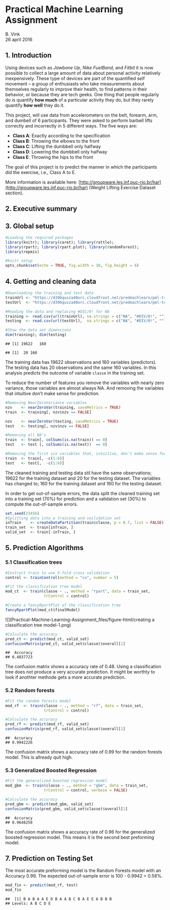 # Practical Machine Learning Assignment
B. Vink  
26 april 2016  

## 1. Introduction
Using devices such as *Jawbone Up*, *Nike FuelBand*, and *Fitbit* it is now 
possible to collect a large amount of data about personal activity relatively 
inexpensively. These type of devices are part of the quantified self movement 
– a group of enthusiasts who take measurements about themselves regularly to 
improve their health, to find patterns in their behavior, or because they are 
tech geeks. One thing that people regularly do is quantify **how much** of a 
particular activity they do, but they rarely quantify **how well** they do it. 

This project, will use data from accelerometers on the belt, forearm, arm, and 
dumbell of 6 participants. They were asked to perform barbell lifts correctly 
and incorrectly in 5 different ways.  The five ways are:

- **Class A**:   Exactly according to the specification 
- **Class B**:   Throwing the elbows to the front 
- **Class C**:   Lifting the dumbbell only halfway 
- **Class D**:   Lowering the dumbbell only halfway 
- **Class E**:   Throwing the hips to the front 

The goal of this project is to predict the manner in which the participants did 
the exercise, i.e., Class A to E.

More information is available here: [http://groupware.les.inf.puc-rio.br/har](http://groupware.les.inf.puc-rio.br/har) 
(Weight Lifting Exercise Dataset section).

## 2. Executive summary


## 3. Global setup

```r
#Loading the required packages
library(knitr); library(caret); library(rattle);
library(rpart); library(rpart.plot); library(randomForest);
library(repmis)
```

```r
#knitr setup
opts_chunk$set(echo = TRUE, fig.width = 10, fig.height = 6)
```

## 4. Getting and cleaning data

```r
#Downloading the training and test data
trainUrl <- "https://d396qusza40orc.cloudfront.net/predmachlearn/pml-training.csv"
testUrl  <- "https://d396qusza40orc.cloudfront.net/predmachlearn/pml-testing.csv"

#Reading the data and replacing #DIC/0! for NA
training <- read.csv(url(trainUrl), na.strings = c("NA", "#DIV/0!", ""))
testing  <- read.csv(url(testUrl),  na.strings = c("NA", "#DIV/0!", ""))

#Show the data set dimensions 
dim(training); dim(testing)
```

```
## [1] 19622   160
```

```
## [1]  20 160
```
The training data has 19622 observations and 160 variables (predictors). The testing data has 20 observations and the same 160 variables. In this analysis predicts the outcome of variable `classe` in the training set.

To reduce the number of features you remove the variables with nearly zero variance, those variables are almost always NA. And removing the variables that intuitive don’t make sense for prediction. 

```r
#Removing NearZeroVariance variables
nzv    <- nearZeroVar(training, saveMetrics = TRUE)
train  <- training[, nzv$nzv == FALSE]

nzv    <- nearZeroVar(testing, saveMetrics = TRUE)
test   <- testing[, nzv$nzv == FALSE]

#Removing all NA's
train  <- train[, colSums(is.na(train)) == 0]
test   <- test [, colSums(is.na(test))  == 0]

#Removing the first six variables that, intuitive, don't make sense for prediction 
train  <- train[, -c(1:6)]
test   <- test[,  -c(1:6)]
```
The cleaned training and testing data stil have the same observations; 19622 for the training dataset and 20 for the testing dataset. The variables has changed to; 160 for the training dataset and 160 for the testing dataset.

In order to get out-of-sample errors, the data split the cleaned training set into a training set (70%) for prediction and a validation set (30%) to compute the out-of-sample errors.

```r
set.seed(23456)
#Splitting data into a training and vailidation set
inTrain    <- createDataPartition(train$classe, p = 0.7, list = FALSE)
train_set  <- train[inTrain, ]
valid_set  <- train[-inTrain, ]
```

## 5. Prediction Algorithms

### 5.1 Classification trees

```r
#Instruct train to use 5-fold cross validation
control <- trainControl(method = "cv", number = 5)

#Fit the classification tree model 
mod_ct  <- train(classe ~ ., method = "rpart", data = train_set, 
                 trControl = control)

#Create a fancyRpartPlot of the classification tree
fancyRpartPlot(mod_ct$finalModel)
```

![](Practical-Machine-Learning-Assignment_files/figure-html/creating a classification tree model-1.png)<!-- -->

```r
#Calculate the accuracy 
pred_ct <- predict(mod_ct, valid_set)
confusionMatrix(pred_ct, valid_set$classe)$overall[1]
```

```
##  Accuracy 
## 0.4837723
```
The confusion matrix shows a accuracy rate of 0.48. Using a classification tree does not produce a very accurate prediction. It might be worthty to look if anothter methode gets a more accurate prediction. 

### 5.2 Random forests

```r
#Fit the random forests model 
mod_rf  <- train(classe ~ ., method = "rf", data = train_set, 
                 trControl = control)

#Calculate the accuracy 
pred_rf <- predict(mod_rf, valid_set)
confusionMatrix(pred_rf, valid_set$classe)$overall[1]
```

```
##  Accuracy 
## 0.9942226
```
The confusion matrix shows a accuracy rate of 0.99 for the random forests model. This is allready quit high. 

### 5.3 Generalized Boosted Regression

```r
#Fit the generalized boosted regression model
mod_gbm  <- train(classe ~ ., method = "gbm", data = train_set, 
                 trControl = control, verbose = FALSE)

#Calculate the accuracy
pred_gbm <- predict(mod_gbm, valid_set)
confusionMatrix(pred_gbm, valid_set$classe)$overall[1]
```

```
##  Accuracy 
## 0.9648258
```
The confusion matrix shows a accuracy rate of 0.96 for the generalized boosted regression model. This means it is the second best preforming model.  

## 7. Prediction on Testing Set
The most accurate preforming model is the Random Forests model with an Accuracy 0.99. The expected out-of-sample error is 100 - 0.9942 = 0.58%.

```r
mod_fin <- predict(mod_rf, test)
mod_fin
```

```
##  [1] B A B A A E D B A A B C B A E E A B B B
## Levels: A B C D E
```



